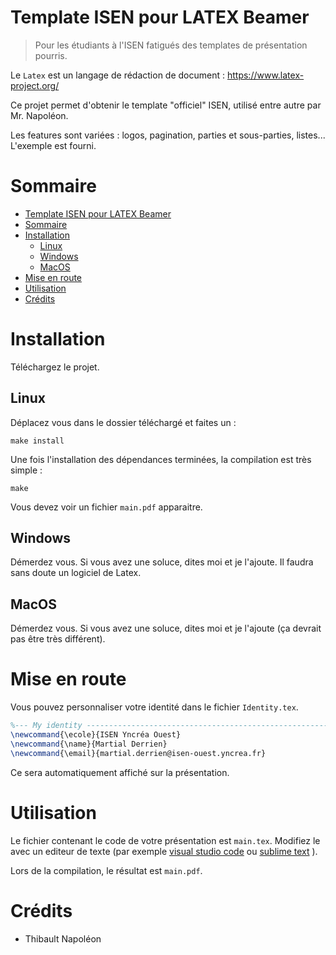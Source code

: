 # Template ISEN pour LATEX Beamer

> Pour les étudiants à l'ISEN fatigués des templates de présentation pourris.

Le `Latex` est un langage de rédaction de document : https://www.latex-project.org/

Ce projet permet d'obtenir le template "officiel" ISEN, utilisé entre autre par Mr. Napoléon. 

Les features sont variées : logos, pagination, parties et sous-parties, listes... L'exemple est fourni.

# Sommaire

- [Template ISEN pour LATEX Beamer](#template-isen-pour-latex-beamer)
- [Sommaire](#sommaire)
- [Installation](#installation)
  - [Linux](#linux)
  - [Windows](#windows)
  - [MacOS](#macos)
- [Mise en route](#mise-en-route)
- [Utilisation](#utilisation)
- [Crédits](#cr%C3%A9dits)

# Installation

Téléchargez le projet.

## Linux

Déplacez vous dans le dossier téléchargé et faites un :

```shell
make install
```

Une fois l'installation des dépendances terminées, la compilation est très simple :

```shell
make
```

Vous devez voir un fichier `main.pdf` apparaitre.

## Windows

Démerdez vous. Si vous avez une soluce, dites moi et je l'ajoute. Il faudra sans doute un logiciel de Latex.

## MacOS

Démerdez vous. Si vous avez une soluce, dites moi et je l'ajoute (ça devrait pas être très différent).

# Mise en route

Vous pouvez personnaliser votre identité dans le fichier `Identity.tex`.

```tex
%--- My identity ---------------------------------------------------------------
\newcommand{\ecole}{ISEN Yncréa Ouest}
\newcommand{\name}{Martial Derrien}
\newcommand{\email}{martial.derrien@isen-ouest.yncrea.fr}
```

Ce sera automatiquement affiché sur la présentation.

# Utilisation

Le fichier contenant le code de votre présentation est `main.tex`. Modifiez le avec un editeur de texte (par exemple [visual studio code](https://code.visualstudio.com/) ou [sublime text](https://www.sublimetext.com/) ).

Lors de la compilation, le résultat est `main.pdf`.

# Crédits

- Thibault Napoléon